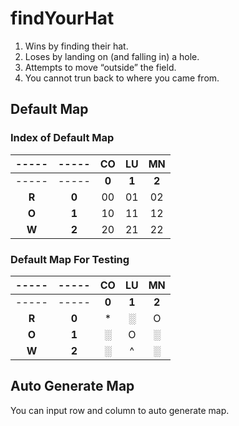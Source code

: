 # findYourHat
<ol type="Rules">
  <li>Wins by finding their hat.</li>
  <li>Loses by landing on (and falling in) a hole.</li>
  <li>Attempts to move “outside” the field.</li>
  <li>You cannot trun back to where you came from.</li>
</ol>

## Default Map 
### Index of Default Map
|-----|-----| **CO** | **LU** | **MN** |
|:---:|:---:|:------:|:------:|:------:|
|-----|-----| **0**  | **1**  | **2**  |
|**R**|**0**| 00     | 01     | 02     |
|**O**|**1**| 10     | 11     | 12     |
|**W**|**2**| 20     | 21     | 22     |


### Default Map For Testing
|-----|-----| **CO** | **LU** | **MN** |
|:---:|:---:|:------:|:------:|:------:|
|-----|-----| **0**  | **1**  | **2**  |
|**R**|**0**| *      | ░      | O      |
|**O**|**1**| ░      | O      | ░      |
|**W**|**2**| ░      | ^      | ░      |

## Auto Generate Map
You can input row and column to auto generate map.
